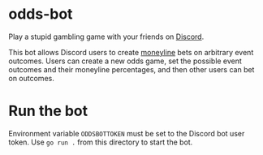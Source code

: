 # odds-bot
Play a stupid gambling game with your friends on [Discord](https://discord.com/).

This bot allows Discord users to create [moneyline](https://sportshandle.com/moneyline/) bets on arbitrary event outcomes. Users can create a new odds game, set the possible event outcomes and their moneyline percentages, and then other users can bet on outcomes.

# Run the bot
Environment variable `ODDSBOTTOKEN` must be set to the Discord bot user token. Use `go run .` from this directory to start the bot.
